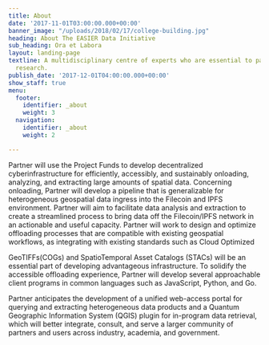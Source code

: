 ```yaml
---
title: About
date: '2017-11-01T03:00:00.000+00:00'
banner_image: "/uploads/2018/02/17/college-building.jpg"
heading: About The EASIER Data Initiative
sub_heading: Ora et Labora
layout: landing-page
textline: A multidisciplinary centre of experts who are essential to patient-oriented
  research.
publish_date: '2017-12-01T04:00:00.000+00:00'
show_staff: true
menu:
  footer:
    identifier: _about
    weight: 3
  navigation:
    identifier: _about
    weight: 2

---
```

Partner will use the Project Funds to develop decentralized cyberinfrastructure for efficiently, accessibly, and sustainably onloading, analyzing, and extracting large amounts of spatial data. Concerning onloading, Partner will develop a pipeline that is generalizable for heterogeneous geospatial data ingress into the Filecoin and IPFS environment. Partner will aim to facilitate data analysis and extraction to create a streamlined process to bring data off the Filecoin/IPFS network in an actionable and useful capacity. Partner will work to design and optimize offloading processes that are compatible with existing geospatial workflows, as integrating with existing standards such as Cloud Optimized 

GeoTIFFs(COGs) and SpatioTemporal Asset Catalogs (STACs) will be an essential part of developing advantageous infrastructure. To solidify the accessible offloading experience, Partner will develop several approachable client programs in common languages such as JavaScript, Python, and Go.

Partner anticipates the development of a unified web-access portal for querying and extracting heterogeneous data products and a Quantum Geographic Information System (QGIS) plugin for in-program data retrieval, which will better integrate, consult, and serve a larger community of partners and users across industry, academia, and government.